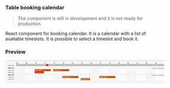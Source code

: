 ### Table booking calendar

> The component is still in development and it is not ready for production.

React component for booking calendar. It is a calendar with a list of available timeslots. It is possible to select a timeslot and book it.

### Preview

![Preview](assets/example.gif)

